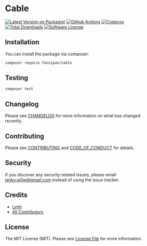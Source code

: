 
# Cable

[![Latest Version on Packagist][ico-version]][link-packagist]
[![Github Actions][ico-gh-actions]][link-gh-actions]
[![Codecov][ico-codecov]][link-codecov]
[![Total Downloads][ico-downloads]][link-downloads]
[![Software License][ico-license]](LICENSE.md)

<!-- description -->

## Installation

You can install the package via composer:

```bash
composer require fansipan/cable
```

## Testing

```bash
composer test
```

## Changelog

Please see [CHANGELOG](CHANGELOG.md) for more information on what has changed recently.

## Contributing

Please see [CONTRIBUTING](CONTRIBUTING.md) and [CODE_OF_CONDUCT](CODE_OF_CONDUCT.md) for details.

## Security

If you discover any security related issues, please email jenky.w0w@gmail.com instead of using the issue tracker.

## Credits

- [Lynh](https://github.com/jenky)
- [All Contributors](../../contributors)

## License

The MIT License (MIT). Please see [License File](LICENSE.md) for more information.

[ico-version]: https://img.shields.io/packagist/v/fansipan/cable.svg?style=for-the-badge
[ico-license]: https://img.shields.io/badge/license-MIT-brightgreen.svg?style=for-the-badge
[ico-gh-actions]: https://img.shields.io/github/actions/workflow/status/phanxipang/cable/testing.yml?branch=main&label=actions&logo=github&style=for-the-badge
[ico-codecov]: https://img.shields.io/codecov/c/github/phanxipang/cable?logo=codecov&style=for-the-badge
[ico-downloads]: https://img.shields.io/packagist/dt/phanxipang/cable.svg?style=for-the-badge

[link-packagist]: https://packagist.org/packages/fansipan/cable
[link-gh-actions]: https://github.com/jenky/phanxipang/cable
[link-codecov]: https://codecov.io/gh/phanxipang/cable
[link-downloads]: https://packagist.org/packages/fansipan/cable

